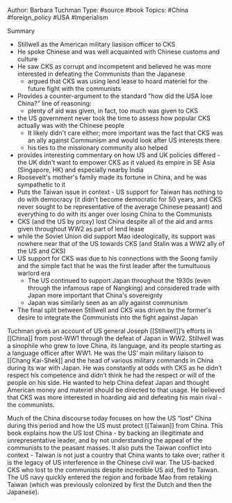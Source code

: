 Author:  Barbara Tuchman
Type: #source #book
Topics: #China #foreign_policy #USA #Imperialism 

Summary
- Stillwell as the American military liasison officer to CKS
- He spoke Chinese and was well acquainted with Chinese customs and culture
- He saw CKS as corrupt and incompetent and believed he was more interested in defeating the Communists than the Japanese
	- argued that CKS was using lend lease to hoard materiel for the future fight with the communists
- Provides a counter-argument to the standard "how did the USA lose China?" line of reasoning:
	- plenty of aid was given, in fact, too much was given to CKS
- the US government never took the time to assess how popular CKS actually was with the Chinese people
	- It likely didn't care either; more important was the fact that CKS was an ally against Communism and would look after US interests there
	- his ties to the missionary community also helped
- provides interesting commentary on how US and UK policies differed - the UK didn't want to empower CKS as it valued its empire in SE Asia (Singapore, HK) and especially nearby India
- Roosevelt's mother's family made its fortune in China, and he was sympathetic to it
- Puts the Taiwan issue in context - US support for Taiwan has nothing to do with democracy (it didn't become democratic for 50 years, and CKS never sought to be representative of the average Chinese peasant) and everything to do with its anger over losing China to the Communists 
- CKS (and the US by proxy) lost China despite all of the aid and arms given throughout WW2 as part of lend lease
- while the Soviet Union did support Mao ideologically, its support was nowhere near that of the US towards CKS (and Stalin was a WW2 ally of the US and CKS)
- US support for CKS was due to his connections with the Soong family and the simple fact that he was the first leader after the tumultuous warlord era
	- The US continued to support Japan throughout the 1930s (even through the infamous rape of Nangking) and considered trade with Japan more important that China's sovereignty
	- Japan was similarly seen as an ally against communism 
- The final split between Stillwell and CKS was driven by the former's desire to integrate the Communists into the fight against Japan




Tuchman gives an account of US general Joseph [[Stillwell]]’s efforts in [[China]] from post-WW1 through the defeat of Japan in WW2. Stillwell was a sinophile who grew to love China, its language, and its people starting as a language officer after WW1. He was the US’ main military liaison to [[Chang Kai-Shek]] and the head of various military commands in China during its war with Japan. He was constantly at odds with CKS as he didn’t respect his competence and didn’t think he had the respect or will of the people on his side. He wanted to help China defeat Japan and thought American money and materiel should be directed to that usage. He believed that CKS was more interested in hoarding aid and defeating his main rival - the communists.

Much of the China discourse today focuses on how the US “lost” China during this period and how the US must protect [[Taiwan]] from China. This book explains how the US lost China - by backing an illegitimate and unrepresentative leader, and by not understanding the appeal of the communists to the peasant masses. It also puts the Taiwan conflict into context - Taiwan is not just a country that China wants to take over; rather it is the legacy of US interference in the Chinese civil war. The US-backed CKS who lost to the communists despite incredible US aid, fled to Taiwan. The US navy quickly entered the region and forbade Mao from retaking Taiwan (which was previously colonized by first the Dutch and then the Japanese).





